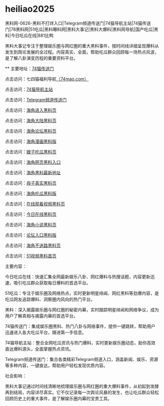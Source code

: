 # heiliao2025
黑料网-0626-黑料不打烊入口|Telegram频道传送门|74猫导航主站|74猫传送门|78黑料网|51吃瓜|黑料曝料网|黑料大事记|黑料大爆料|黑料网导航|国产吃瓜|黑料|今日吃瓜在线|881比鸭

黑料大事记专注于整理娱乐圈与网红圈的重大黑料事件，按时间线详细呈现爆料从发生到舆论发展的全过程。内容真实、全面，帮助吃瓜群众回顾每一场热点风波，是了解八卦演变历程的重要资料平台。

** 主要地址：<a href="https://74mao.com/">74猫传送门</a>

点击访问：七四猫福利导航<a href="https://74mao.com/">（74mao.com）</a>

点击访问：<a href="https://74mao.com/">74猫导航主站</a>

点击访问：<a href="https://74mao.com/">Telegram频道传送门</a>

点击访问：<a href="https://hj-923.pages.dev/">海角进入黑料页</a>  

点击访问：<a href="https://hj-924.pages.dev/">海角大陆黑料页</a>  

点击访问：<a href="https://hj-925.pages.dev/">海角论坛黑料页</a>  

点击访问：<a href="https://hj-926.pages.dev/">海角漫画黑料版</a>  

点击访问：<a href="https://hj-927.pages.dev/">嫂子吃瓜黑料页</a>  

点击访问：<a href="https://hj-931.pages.dev/">海角网页黑料入口</a>  

点击访问：<a href="https://hj-932.pages.dev/">海角黑料最新地址</a>  

点击访问：<a href="https://hj-933.pages.dev/">母子真实黑料页</a>  

点击访问：<a href="https://hj-934.pages.dev/">海角吃瓜黑料版</a>  

点击访问：<a href="https://hj-935.pages.dev/">在线观看视频黑料页</a>  

点击访问：<a href="https://hj-936.pages.dev/">今日在线黑料页</a>  

点击访问：<a href="https://hj-937.pages.dev/">海角小说黑料页</a>  

点击访问：<a href="https://hj-938.pages.dev/">论坛入口黑料版</a>  

点击访问：<a href="https://hj-792.pages.dev/">海角不迷路黑料页</a>  

点击访问：<a href="https://hj-821.pages.dev/">51视频黑料首页</a>  

主要内容：

今日吃瓜在线：快速汇集全网最新娱乐八卦、网红爆料与热搜话题，内容更新迅速，吸引吃瓜群众获取每日爆料的首选平台。

51吃瓜：专注于娱乐圈及网络热点，实时更新明星绯闻、网红黑料等劲爆内容，是吃瓜网友追踪爆料、洞察圈内风向的热门平台。

黑料：深入揭露娱乐圈与网红圈的秘密内幕，实时跟踪明星绯闻和网络争议，成为用户了解真相与揭露内幕的首选平台。

74猫传送门：集成娱乐圈黑料、热门八卦与网络事件，提供一键跳转，帮助用户迅速进入各大吃瓜平台，跟进第一手信息。

74猫导航主站：整合全网吃瓜资讯与热门爆料，实时更新娱乐圈动态，助你高效直达爆料源头，全面掌握热点资讯。

Telegram频道传送门：集合各类精彩Telegram频道入口，涵盖新闻、娱乐、资源等多种内容，一键直达，帮助用户轻松发现优质内容。

社会影响：

黑料大事记通过时间线清晰地梳理娱乐圈与网红圈的重大爆料事件，从初起到发酵再到结局，内容详尽真实。它不仅记录每一次舆论风暴的发生，也让吃瓜群众轻松回顾历史上的重大事件，是了解娱乐圈内幕的宝贵工具。

<span style="display:none;">[Canonical link](https://github.com/viv20250626/viv3https://github.com/viv20250626/viv3）</span>
